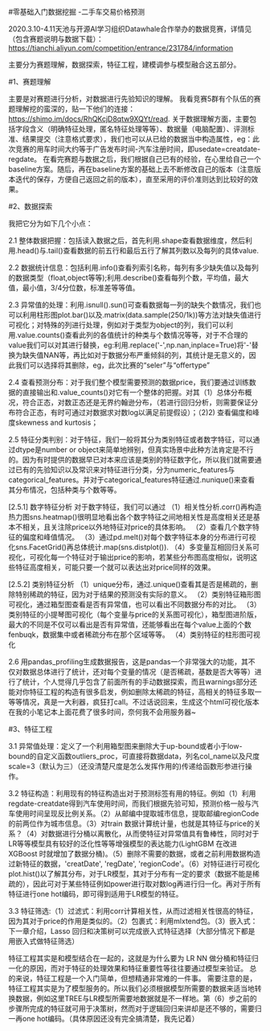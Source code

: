 
#零基础入门数据挖掘 -二手车交易价格预测

2020.3.10-4.11天池与开源AI学习组织Datawhale合作举办的数据竞赛，详情见（包含赛题说明与数据下载）：https://tianchi.aliyun.com/competition/entrance/231784/information

主要分为赛题理解，数据探索，特征工程，建模调参与模型融合这五部分。


#1、赛题理解

主要是对赛题进行分析，对数据进行先验知识的理解。
我看竞赛5群有个队伍的赛题理解挖的蛮深的，贴一下他们的连接：https://shimo.im/docs/RhQKcjD8qtw9XQYt/read.
关于数据理解方面，主要包括字段含义（明确特征处理，匿名特征处理等等）、数据量（电脑配置）、评测标准、结果提交（注意格式要求），我们也可以从已给的数据当中构造属性，eg：此次竞赛的用车时间大约等于广告发布时间-汽车注册时间，即usedate=creatdate-regdate。
在看完赛题与数据之后，我们根据自己已有的经验，在心里给自己一个baseline方案。随后，再在baseline方案的基础上去不断修改自己的版本（注意版本迭代的保存，方便自己返回之前的版本），直至采用的评价准则达到比较好的效果。


#2、数据探索

我把它分为如下几个小点：

2.1 整体数据把握：包括读入数据之后，首先利用.shape查看数据维度，然后利用.head()与.tail()查看数据的前五行和最后五行了解其列数以及每列的具体value.

2.2 数据统计信息：包括利用.info()查看列索引名称，每列有多少缺失值以及每列的数据类型（float,object等等);利用.describe()查看每列个数，平均值，最大值，最小值，3/4分位数，标准差等等值。

2.3 异常值的处理：利用.isnull().sun()可查看数据每一列的缺失个数情况，我们也可以利用柱形图plot.bar()以及.matrix(data.sample(250/1k))等方法对缺失值进行可视化；对特殊的列进行处理，例如对于类型为object的列，我们可以利用.value.counts()查看此列的各值统计的种类与个数情况等等，对于不合理的value我们可以对其进行替换，eg:利用.replace('-',np.nan,inplace=True)将'-'替换为缺失值NAN等，再比如对于数据分布严重倾斜的列，其统计是无意义的，因此我们可以选择将其删除，eg，此次比赛的“seler”与“offertype”

2.4 查看预测分布：对于我们整个模型需要预测的数据price，我们要通过训练数据的直接输出和.value_counts()对它有一个整体的把握。对其（1）总体分布概况，符合正态，对数正态还是无界约翰逊分布，（若进行回归分析，则需要保证分布符合正态，有时可通过对数据求对数log以满足前提假设）；（2)2) 查看偏度和峰度skewness and kurtosis；

2.5 特征分类判别：对于特征，我们一般将其分为类别特征或者数字特征，可以通过dtype是number or object来简单地辨别，但真实场景中此种方法肯定是不行的。因为有时提供的数据早已对本来应该是类别的特征数字化，所以我们就需要通过已有的先验知识以及常识来对特征进行分类，分为numeric_features与categorical_features。并对于categorical_features特征通过.nunique()来查看其分布情况，包括种类与个数等等。
  
  [2.5.1] 数字特征分析
   对于数字特征，我们可以通过
   （1）相关性分析.corr()再构造热力图sns.heatmap()很明显地看出各个数字特征之间地相关性是高度相关还是基本不相关，且关注除price以外地特征对price的具体影响。
   （2）查看几个数字特征的偏度和峰值情况。
   （3）通过pd.melt()对每个数字特征本身的分布进行可视化sns.FacetGrid()再总体统计.map(sns.distplot()).
   （4）多变量互相回归关系可视化，可视化每一个特征对于输出price的影响，若某些分布图高度相似，说明这些特征高度相关，可能只要一个就可以表达出对price同样的效果。
   
   [2.5.2] 类别特征分析
   （1）unique分布，通过.unique()查看其是否是稀疏的，删除特别稀疏的特征，因为对于结果的预测没有实际的意义。
   （2）类别特征箱形图可视化，通过箱型图查看是否有异常值，也可以看出不同数据分布的对比。
   （3）类别特征的小提琴图可视化（每个变量与price的关系图可视化），箱型图进阶版，最大的不同是不仅可以看出是否有异常值，还能够看出在每个value上面的个数fenbuqk，数据集中或者稀疏分布在那个区域等等。
   （4）类别特征的柱形图可视化
   
   2.6 用pandas_profiling生成数据报告，这是pandas一个非常强大的功能，其不仅对数据总体进行了统计，还对每个变量的情况（是否稀疏，基数是否大等等）进行了统计，个人觉得几乎包含了前面所有的手动数据探索，而且warnings部分还能对你特征工程的构造有很多启发，例如删除太稀疏的特征，高相关的特征多取一等等情况，真是一大利器，疯狂打call。不过话说回来，生成这个html可视化版本在我的小笔记本上面花费了很多时间，奈何我不会用服务器~
   
   
   
   #3、特征工程
   
   3.1 异常值处理：定义了一个利用箱型图来删除大于up-bound或者小于low-bound的自定义函数outliers_proc，可直接将数据data，列名col_name以及尺度scale=3（默认为三）（还没清楚尺度是怎么发挥作用的)传递给函数形参进行操作。 
   
   3.2 特征构造：利用现有的特征构造出对于预测标签有用的特征。例如（1）利用regdate-creatdate得到汽车使用时间，而我们根据先验可知，预测价格一般与汽车使用时间呈现反比例关系。（2）从邮编中提取城市信息，提取邮编regionCode的前两位作为城市信息。（3）对train 数据计算统计量，也就是其特征与price的关系？（4）对数据进行分桶以离散化，从而使特征对异常值具有鲁棒性，同时对于LR等等模型具有较好的泛化性等等增强模型的表达能力(LightGBM 在改进 XGBoost 时就增加了数据分桶)。（5）删除不需要的数据，或者之前利用数据构造过新特征的数据，'creatDate', 'regDate', 'regionCode'。（6）对特征进行可视化plot.hist()以了解其分布，对于LR模型，其对于分布有一定的要求（数据不能是稀疏的），因此可对于某些特征例如power进行取对数log再进行归一化。再对于所有特征进行one hot编码，即可得到适用于LR模型的特征。
   
   3.3 特征筛选:（1）过滤式：利用corr计算相关性，从而过滤相关性很高的特征，因为其对于price的作用是类似的。（2）包裹式：利用mlxtend包。（3）嵌入式：下一章介绍，Lasso 回归和决策树可以完成嵌入式特征选择（大部分情况下都是用嵌入式做特征筛选）
   
   特征工程其实是和模型结合在一起的，这就是为什么要为 LR NN 做分桶和特征归一化的原因，而对于特征的处理效果和特征重要性等往往要通过模型来验证。
   总的来说，特征工程是一个入门简单，但想精通非常难的一件事。
   需要注意的是，特征工程其实是为了模型服务的。所以我们必须根据模型所需要的数据来适当地转换数据，例如这里TREE与LR模型所需要地数据就是不一样地。第（6）步之前的步骤所完成的特征就可用于决策树，然而对于逻辑回归来讲却是还不够的，需要归一再one hot编码。（具体原因还没有完全搞清楚，我先记着）
  
